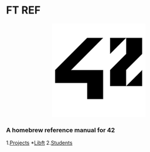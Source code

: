 # FT REF
<p align="center">
  <img width="255" height="255" src="img/logo.png">
</p>

### A homebrew reference manual for 42

1.[Projects](pdf/PDF.md)
 *[Libft](pdf/libft.en.pdf)
2.[Students](STUDENTS.md) 

